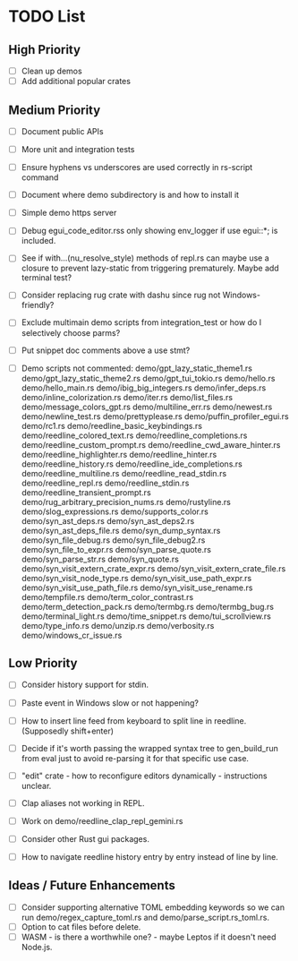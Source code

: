 # TODO List

## High Priority
- [ ]  Clean up demos
- [ ]  Add additional popular crates

## Medium Priority
- [ ]  Document public APIs
- [ ]  More unit and integration tests
- [ ]  Ensure hyphens vs underscores are used correctly in rs-script command
- [ ]  Document where demo subdirectory is and how to install it
- [ ]  Simple demo https server
- [ ]  Debug egui_code_editor.rss only showing env_logger if use egui::*; is included.
- [ ]  See if with...(nu_resolve_style) methods of repl.rs can maybe use a closure to prevent lazy-static from triggering prematurely. Maybe add terminal test?
- [ ]  Consider replacing rug crate with dashu since rug not Windows-friendly?
- [ ]  Exclude multimain demo scripts from integration_test or how do I selectively choose parms?
- [ ]  Put snippet doc comments above a use stmt?
- [ ]  Demo scripts not commented:
demo/gpt_lazy_static_theme1.rs
demo/gpt_lazy_static_theme2.rs
demo/gpt_tui_tokio.rs
demo/hello.rs
demo/hello_main.rs
demo/ibig_big_integers.rs
demo/infer_deps.rs
demo/inline_colorization.rs
demo/iter.rs
demo/list_files.rs
demo/message_colors_gpt.rs
demo/multiline_err.rs
demo/newest.rs
demo/newline_test.rs
demo/prettyplease.rs
demo/puffin_profiler_egui.rs
demo/rc1.rs
demo/reedline_basic_keybindings.rs
demo/reedline_colored_text.rs
demo/reedline_completions.rs
demo/reedline_custom_prompt.rs
demo/reedline_cwd_aware_hinter.rs
demo/reedline_highlighter.rs
demo/reedline_hinter.rs
demo/reedline_history.rs
demo/reedline_ide_completions.rs
demo/reedline_multiline.rs
demo/reedline_read_stdin.rs
demo/reedline_repl.rs
demo/reedline_stdin.rs
demo/reedline_transient_prompt.rs
demo/rug_arbitrary_precision_nums.rs
demo/rustyline.rs
demo/slog_expressions.rs
demo/supports_color.rs
demo/syn_ast_deps.rs
demo/syn_ast_deps2.rs
demo/syn_ast_deps_file.rs
demo/syn_dump_syntax.rs
demo/syn_file_debug.rs
demo/syn_file_debug2.rs
demo/syn_file_to_expr.rs
demo/syn_parse_quote.rs
demo/syn_parse_str.rs
demo/syn_quote.rs
demo/syn_visit_extern_crate_expr.rs
demo/syn_visit_extern_crate_file.rs
demo/syn_visit_node_type.rs
demo/syn_visit_use_path_expr.rs
demo/syn_visit_use_path_file.rs
demo/syn_visit_use_rename.rs
demo/tempfile.rs
demo/term_color_contrast.rs
demo/term_detection_pack.rs
demo/termbg.rs
demo/termbg_bug.rs
demo/terminal_light.rs
demo/time_snippet.rs
demo/tui_scrollview.rs
demo/type_info.rs
demo/unzip.rs
demo/verbosity.rs
demo/windows_cr_issue.rs


## Low Priority
- [ ]  Consider history support for stdin.
- [ ]  Paste event in Windows slow or not happening?
- [ ]  How to insert line feed from keyboard to split line in reedline. (Supposedly shift+enter)
- [ ]  Decide if it's worth passing the wrapped syntax tree to gen_build_run from eval just to avoid re-parsing it for that specific use case.
- [ ]  "edit" crate - how to reconfigure editors dynamically - instructions unclear.
- [ ]  Clap aliases not working in REPL.
- [ ]  Work on demo/reedline_clap_repl_gemini.rs
- [ ]  Consider other Rust gui packages.
- [ ]  How to navigate reedline history entry by entry instead of line by line.


## Ideas / Future Enhancements
- [ ]  Consider supporting alternative TOML embedding keywords so we can run demo/regex_capture_toml.rs and demo/parse_script.rs_toml.rs.
- [ ]  Option to cat files before delete.
- [ ]  WASM - is there a worthwhile one? - maybe Leptos if it doesn't need Node.js.
